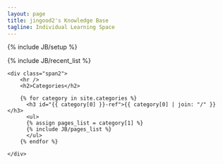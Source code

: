 ```yaml
---
layout: page
title: jingood2's Knowledge Base
tagline: Individual Learning Space
---
```

{% include JB/setup %}

<div class="row">
    <div class="span10">
    {% include JB/recent_list %}
    </div>
    
    <div class="span2">
        <hr />
        <h2>Categories</h2>
        
        {% for category in site.categories %}
          <h3 id="{{ category[0] }}-ref">{{ category[0] | join: "/" }}</h3>
          <ul>
          {% assign pages_list = category[1] %}
          {% include JB/pages_list %}
          </ul>
        {% endfor %}
        
    </div> 
</div>

